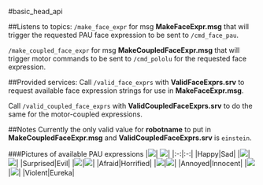 #basic_head_api

##Listens to topics:
`/make_face_expr` for msg **MakeFaceExpr.msg** that will trigger the requested PAU face expression to be sent to `/cmd_face_pau`.

`/make_coupled_face_expr` for msg **MakeCoupledFaceExpr.msg** that will trigger motor commands to be sent to `/cmd_pololu` for the requested face expression.

##Provided services:
Call `/valid_face_exprs` with **ValidFaceExprs.srv** to request available face expression strings for use in **MakeFaceExpr.msg**.

Call `/valid_coupled_face_exprs` with **ValidCoupledFaceExprs.srv** to do the same for the motor-coupled expressions.

##Notes
Currently the only valid value for **robotname** to put in **MakeCoupledFaceExpr.msg** and **ValidCoupledFaceExprs.srv** is `einstein`.

###Pictures of available PAU expressions
|![](https://raw.githubusercontent.com/hansonrobotics/basic_head_api/master/src/config/01-happy.png)| ![](https://raw.githubusercontent.com/hansonrobotics/basic_head_api/master/src/config/02-sad.png)|
|:-:|:-:|
|Happy|Sad|
|![](https://raw.githubusercontent.com/hansonrobotics/basic_head_api/master/src/config/03-surprised.png)|![](https://raw.githubusercontent.com/hansonrobotics/basic_head_api/master/src/config/04-evil.png)|
|Surprised|Evil|
|![](https://raw.githubusercontent.com/hansonrobotics/basic_head_api/master/src/config/05-afraid.png)|![](https://raw.githubusercontent.com/hansonrobotics/basic_head_api/master/src/config/06-horrified.png)|
|Afraid|Horrified|
|![](https://raw.githubusercontent.com/hansonrobotics/basic_head_api/master/src/config/07-annoyed.png)|![](https://raw.githubusercontent.com/hansonrobotics/basic_head_api/master/src/config/08-innocent.png)|
|Annoyed|Innocent|
|![](https://raw.githubusercontent.com/hansonrobotics/basic_head_api/master/src/config/09-violent.png)|![](https://raw.githubusercontent.com/hansonrobotics/basic_head_api/master/src/config/10-eureka.png)|
|Violent|Eureka|